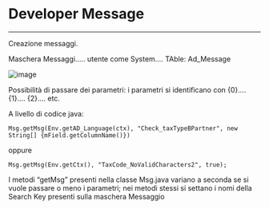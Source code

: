 # Developer Message

---

Creazione messaggi.

Maschera Messaggi….. utente come System…. TAble: Ad_Message

![image](/image/DeveloperMessage.jpeg)

Possibilità di passare dei parametri: i parametri si identificano con {0}.... {1}.... {2}.... etc.

A livello di codice java:

```
Msg.getMsg(Env.getAD_Language(ctx), "Check_taxTypeBPartner", new String[] {mField.getColumnName()})
```

oppure

```
Msg.getMsg(Env.getCtx(), "TaxCode_NoValidCharacters2", true);
```

I metodi “getMsg” presenti nella classe Msg.java variano a seconda se si vuole passare o meno i parametri; nei metodi stessi si settano i nomi della Search Key presenti sulla maschera Messaggio
